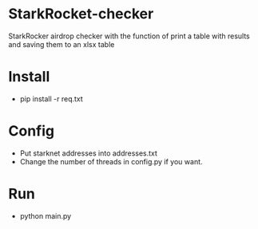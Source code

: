 # StarkRocket-checker
StarkRocker airdrop checker with the function of print a table with results and saving them to an xlsx table
# Install
- pip install -r req.txt
# Config
- Put starknet addresses into addresses.txt
- Change the number of threads in config.py if you want.
# Run
- python main.py
  
